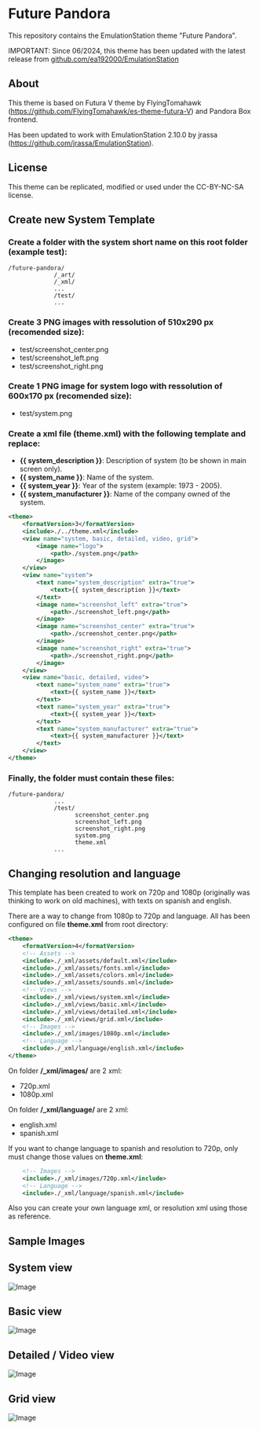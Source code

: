 # Future Pandora

This repository contains the EmulationStation theme "Future Pandora".

IMPORTANT: Since 06/2024, this theme has been updated with the latest release from [github.com/ea192000/EmulationStation](https://github.com/ea192000/EmulationStation)

About
-----

This theme is based on Futura V theme by FlyingTomahawk (https://github.com/FlyingTomahawk/es-theme-futura-V) and Pandora Box frontend.

Has been updated to work with EmulationStation 2.10.0 by jrassa (https://github.com/jrassa/EmulationStation).

License
-------

This theme can be replicated, modified or used under the CC-BY-NC-SA license.

Create new System Template
--------------------------
### Create a folder with the system short name on this root folder (example **test**):

```
/future-pandora/
             /_art/
             /_xml/
             ...
             /test/
             ...
```

### Create 3 PNG images with ressolution of 510x290 px (recomended size):

- test/screenshot_center.png
- test/screenshot_left.png
- test/screenshot_right.png

### Create 1 PNG image for system logo with ressolution of 600x170 px (recomended size):

- test/system.png

### Create a xml file (**theme.xml**) with the following template and replace:

- **{{ system_description }}**: Description of system (to be shown in main screen only).
- **{{ system_name }}**: Name of the system.
- **{{ system_year }}**: Year of the system (example: 1973 - 2005).
- **{{ system_manufacturer }}**: Name of the company owned of the system.


```xml
<theme>
    <formatVersion>3</formatVersion>
    <include>./../theme.xml</include>
	<view name="system, basic, detailed, video, grid">
        <image name="logo">
            <path>./system.png</path>
        </image>
    </view>
	<view name="system">
		<text name="system_description" extra="true">
			<text>{{ system_description }}</text>
		</text>	
		<image name="screenshot_left" extra="true">
			<path>./screenshot_left.png</path>			
		</image>
		<image name="screenshot_center" extra="true">
			<path>./screenshot_center.png</path>
		</image>			
		<image name="screenshot_right" extra="true">
			<path>./screenshot_right.png</path>
		</image>
	</view>
	<view name="basic, detailed, video">
		<text name="system_name" extra="true">
			<text>{{ system_name }}</text>
		</text>		
		<text name="system_year" extra="true">
			<text>{{ system_year }}</text>
		</text>	
		<text name="system_manufacturer" extra="true">
			<text>{{ system_manufacturer }}</text>
		</text>				
	</view>		
</theme>
```

### Finally, the folder must contain these files:

```
/future-pandora/
             ...
             /test/
                   screenshot_center.png
                   screenshot_left.png
                   screenshot_right.png
                   system.png
                   theme.xml
             ...
```

Changing resolution and language
--------------------------------

This template has been created to work on 720p and 1080p (originally was thinking to work on old machines), with texts on spanish and english.

There are a way to change from 1080p to 720p and language. All has been configured on file **theme.xml** from root directory:

```xml
<theme>
	<formatVersion>4</formatVersion>
	<!-- Assets -->
	<include>./_xml/assets/default.xml</include>
	<include>./_xml/assets/fonts.xml</include>
	<include>./_xml/assets/colors.xml</include>
	<include>./_xml/assets/sounds.xml</include>
	<!-- Views -->
	<include>./_xml/views/system.xml</include>
	<include>./_xml/views/basic.xml</include>
	<include>./_xml/views/detailed.xml</include>
	<include>./_xml/views/grid.xml</include>
	<!-- Images -->
	<include>./_xml/images/1080p.xml</include>
	<!-- Language -->
	<include>./_xml/language/english.xml</include>
</theme>
```

On folder **/_xml/images/** are 2 xml:

- 720p.xml
- 1080p.xml

On folder **/_xml/language/** are 2 xml:

- english.xml
- spanish.xml

If you want to change language to spanish and resolution to 720p, only must change those values on **theme.xml**:

```xml
	<!-- Images -->
	<include>./_xml/images/720p.xml</include>
	<!-- Language -->
	<include>./_xml/language/spanish.xml</include>
```

Also you can create your own language xml, or resolution xml using those as reference.

Sample Images
-------------

## **System view**

![Image](https://i.imgur.com/iX5SRwp.png)

## **Basic view**

![Image](https://i.imgur.com/RcnoAaE.png)

## **Detailed / Video view**

![Image](https://i.imgur.com/MMqKMst.png)

## **Grid view**

![Image](https://i.imgur.com/n9pitOl.png)

